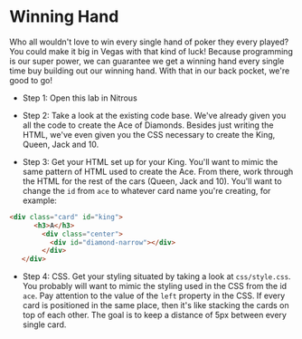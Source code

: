 # Winning Hand

Who all wouldn't love to win every single hand of poker they every played? You could make it big in Vegas with that kind of luck! Because programming is our super power, we can guarantee we get a winning hand every single time buy building out our winning hand. With that in our back pocket, we're good to go!

+ Step 1: Open this lab in Nitrous

+ Step 2: Take a look at the existing code base. We've already given you all the code to create the Ace of Diamonds. Besides just writing the HTML, we've even given you the CSS necessary to create the King, Queen, Jack and 10. 

+ Step 3: Get your HTML set up for your King. You'll want to mimic the same pattern of HTML used to create the Ace. From there, work through the HTML for the rest of the cars (Queen, Jack and 10). You'll want to change the `id` from `ace` to whatever card name you're creating, for example:

```html
<div class="card" id="king">
      <h3>A</h3>
        <div class="center">
          <div id="diamond-narrow"></div>
        </div>
   </div>
```

+ Step 4: CSS. Get your styling situated by taking a look at `css/style.css`. You probably will want to mimic the styling used in the CSS from the id `ace`. Pay attention to the value of the `left` property in the CSS. If every card is positioned in the same place, then it's like stacking the cards on top of each other. The goal is to keep a distance of 5px between every single card.

